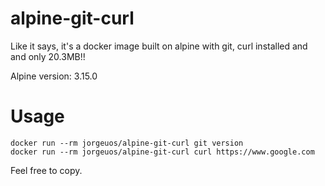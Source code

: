 # alpine-git-curl

Like it says, it's a docker image built on alpine with git, curl installed and and only 20.3MB!!

Alpine version: 3.15.0

# Usage

```
docker run --rm jorgeuos/alpine-git-curl git version
docker run --rm jorgeuos/alpine-git-curl curl https://www.google.com
```

Feel free to copy.
